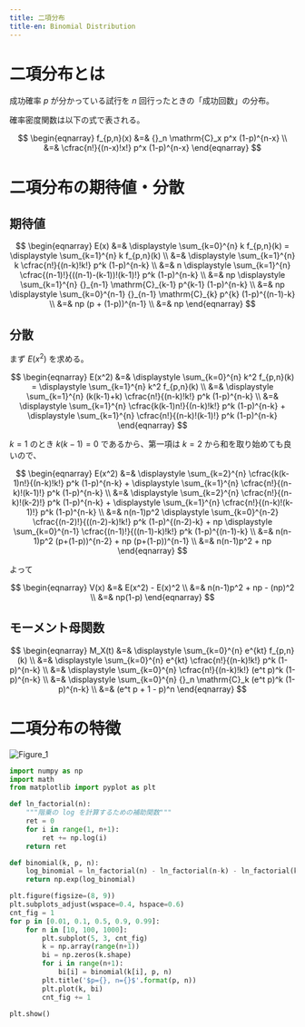 ```yaml
---
title: 二項分布
title-en: Binomial Distribution
---
```


# 二項分布とは

成功確率 $p$ が分かっている試行を $n$ 回行ったときの「成功回数」の分布。

確率密度関数は以下の式で表される。

$$
\begin{eqnarray}
	f_{p,n}(x)
	&=& {}_n \mathrm{C}_x p^x (1-p)^{n-x}
	\\ &=& \cfrac{n!}{(n-x)!x!} p^x (1-p)^{n-x}
\end{eqnarray}
$$

# 二項分布の期待値・分散

## 期待値

$$
\begin{eqnarray}
  E(x) &=& \displaystyle \sum_{k=0}^{n} k f_{p,n}(k) = \displaystyle \sum_{k=1}^{n} k f_{p,n}(k)
  \\ &=&
  \displaystyle \sum_{k=1}^{n} k \cfrac{n!}{(n-k)!k!} p^k (1-p)^{n-k}
  \\ &=&
  n \displaystyle \sum_{k=1}^{n} \cfrac{(n-1)!}{((n-1)-(k-1))!(k-1)!} p^k (1-p)^{n-k}
  \\ &=&
  np \displaystyle \sum_{k=1}^{n} {}_{n-1} \mathrm{C}_{k-1} p^{k-1} (1-p)^{n-k}
  \\ &=&
  np \displaystyle \sum_{k=0}^{n-1} {}_{n-1} \mathrm{C}_{k} p^{k} (1-p)^{(n-1)-k}
  \\ &=&
  np (p + (1-p))^{n-1}
  \\ &=&
  np
\end{eqnarray}
$$

## 分散

まず $E(x^2)$ を求める。

$$
\begin{eqnarray}
  E(x^2) &=& \displaystyle \sum_{k=0}^{n} k^2 f_{p,n}(k) = \displaystyle \sum_{k=1}^{n} k^2 f_{p,n}(k)
  \\ &=&
  \displaystyle \sum_{k=1}^{n} (k(k-1)+k) \cfrac{n!}{(n-k)!k!} p^k (1-p)^{n-k}
  \\ &=&
  \displaystyle \sum_{k=1}^{n} \cfrac{k(k-1)n!}{(n-k)!k!} p^k (1-p)^{n-k} +
  \displaystyle \sum_{k=1}^{n} \cfrac{n!}{(n-k)!(k-1)!} p^k (1-p)^{n-k}
\end{eqnarray}
$$

$k=1$ のとき $k(k-1)=0$ であるから、第一項は $k=2$ から和を取り始めても良いので、

$$
\begin{eqnarray}
  E(x^2) &=&
  \displaystyle \sum_{k=2}^{n} \cfrac{k(k-1)n!}{(n-k)!k!} p^k (1-p)^{n-k} +
  \displaystyle \sum_{k=1}^{n} \cfrac{n!}{(n-k)!(k-1)!} p^k (1-p)^{n-k}
  \\ &=&
  \displaystyle \sum_{k=2}^{n} \cfrac{n!}{(n-k)!(k-2)!} p^k (1-p)^{n-k} +
  \displaystyle \sum_{k=1}^{n} \cfrac{n!}{(n-k)!(k-1)!} p^k (1-p)^{n-k}
  \\ &=&
  n(n-1)p^2 \displaystyle \sum_{k=0}^{n-2} \cfrac{(n-2)!}{((n-2)-k)!k!} p^k (1-p)^{(n-2)-k} +
  np \displaystyle \sum_{k=0}^{n-1} \cfrac{(n-1)!}{((n-1)-k)!k!} p^k (1-p)^{(n-1)-k}
  \\ &=&
  n(n-1)p^2 (p+(1-p))^{n-2} +
  np (p+(1-p))^{n-1}
  \\ &=&
  n(n-1)p^2 + np
\end{eqnarray}
$$

よって

$$
\begin{eqnarray}
  V(x) &=& E(x^2) - E(x)^2
  \\ &=&
  n(n-1)p^2 + np - (np)^2
  \\ &=&
  np(1-p)
\end{eqnarray}
$$

## モーメント母関数

$$
\begin{eqnarray}
	M_X(t) &=& \displaystyle \sum_{k=0}^{n} e^{kt} f_{p,n}(k)
	\\ &=&
	\displaystyle \sum_{k=0}^{n} e^{kt}
	\cfrac{n!}{(n-k)!k!} p^k (1-p)^{n-k}
	\\ &=&
	\displaystyle \sum_{k=0}^{n}
	\cfrac{n!}{(n-k)!k!} (e^t p)^k (1-p)^{n-k}
	\\ &=&
	\displaystyle \sum_{k=0}^{n}
	{}_n \mathrm{C}_k (e^t p)^k (1-p)^{n-k}
	\\ &=&
	(e^t p + 1 - p)^n
\end{eqnarray}
$$


# 二項分布の特徴

![Figure_1](https://user-images.githubusercontent.com/13412823/212012103-71c759ed-4bbd-423b-9260-6011ae86591d.png)

```python
import numpy as np
import math
from matplotlib import pyplot as plt

def ln_factorial(n):
	"""階乗の log を計算するための補助関数"""
	ret = 0
	for i in range(1, n+1):
		ret += np.log(i)
	return ret

def binomial(k, p, n):
	log_binomial = ln_factorial(n) - ln_factorial(n-k) - ln_factorial(k) + k * np.log(p) + (n-k) * np.log(1-p)
	return np.exp(log_binomial)

plt.figure(figsize=(8, 9))
plt.subplots_adjust(wspace=0.4, hspace=0.6)
cnt_fig = 1
for p in [0.01, 0.1, 0.5, 0.9, 0.99]:
	for n in [10, 100, 1000]:
		plt.subplot(5, 3, cnt_fig)
		k = np.array(range(n+1))
		bi = np.zeros(k.shape)
		for i in range(n+1):
			bi[i] = binomial(k[i], p, n)
		plt.title('$p={}, n={}$'.format(p, n))
		plt.plot(k, bi)
		cnt_fig += 1

plt.show()
```